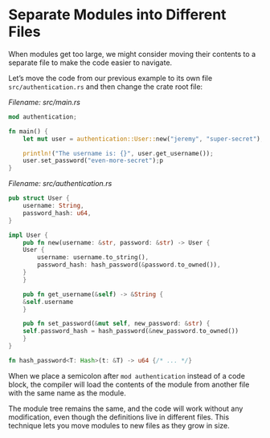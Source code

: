 # Separate Modules into Different Files

When modules get too large, we might consider moving their contents to a separate file to make the
code easier to navigate.

Let’s move the code from our previous example to its own file `src/authentication.rs` and then
change the crate root file:

*Filename: src/main.rs*

```rust
mod authentication;

fn main() {
    let mut user = authentication::User::new("jeremy", "super-secret");

    println!("The username is: {}", user.get_username());
    user.set_password("even-more-secret");p
}
```

*Filename: src/authentication.rs*

```rust
pub struct User {
    username: String,
    password_hash: u64,
}

impl User {
    pub fn new(username: &str, password: &str) -> User {
	User {
	    username: username.to_string(),
	    password_hash: hash_password(&password.to_owned()),
	}
    }

    pub fn get_username(&self) -> &String {
	&self.username
    }

    pub fn set_password(&mut self, new_password: &str) {
	self.password_hash = hash_password(&new_password.to_owned())
    }
}

fn hash_password<T: Hash>(t: &T) -> u64 {/* ... */}
```

When we place a semicolon after `mod authentication` instead of a code block, the compiler will load
the contents of the module from another file with the same name as the module.

The module tree remains the same, and the code will work without any modification, even though the
definitions live in different files. This technique lets you move modules to new files as they grow
in size.
